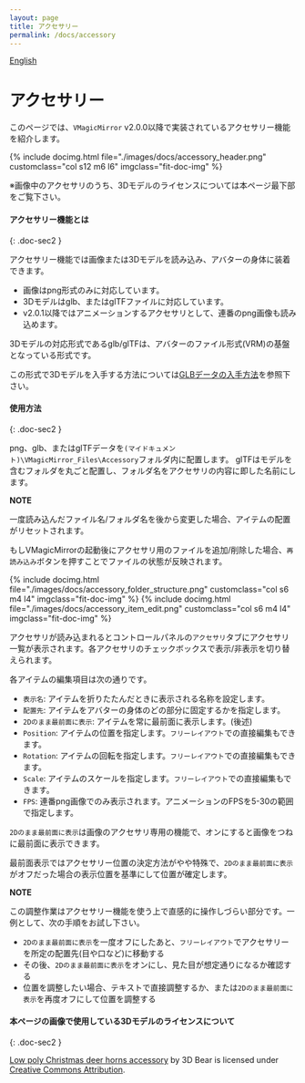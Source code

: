 ```yaml
---
layout: page
title: アクセサリー
permalink: /docs/accessory
---
```


[English](../../en/docs/accessory)

# アクセサリー

このページでは、`VMagicMirror` v2.0.0以降で実装されているアクセサリー機能を紹介します。

<div class="row">
{% include docimg.html file="./images/docs/accessory_header.png" customclass="col s12 m6 l6" imgclass="fit-doc-img" %}
</div>

※画像中のアクセサリのうち、3Dモデルのライセンスについては本ページ最下部をご覧下さい。

#### アクセサリー機能とは
{: .doc-sec2 }

アクセサリー機能では画像または3Dモデルを読み込み、アバターの身体に装着できます。

<div class="doc-ul" markdown="1">

- 画像はpng形式のみに対応しています。
- 3Dモデルはglb、またはglTFファイルに対応しています。
- v2.0.1以降ではアニメーションするアクセサリとして、連番のpng画像も読み込めます。

</div>

3Dモデルの対応形式であるglb/glTFは、アバターのファイル形式(VRM)の基盤となっている形式です。

この形式で3Dモデルを入手する方法については[GLBデータの入手方法](../tips/get_glb_data)を参照下さい。


#### 使用方法
{: .doc-sec2 }

png、glb、またはglTFデータを`(マイドキュメント)\VMagicMirror_Files\Accessory`フォルダ内に配置します。
glTFはモデルを含むフォルダを丸ごと配置し、フォルダ名をアクセサリの内容に即した名前にします。

<div class="note-area" markdown="1">

**NOTE**

一度読み込んだファイル名/フォルダ名を後から変更した場合、アイテムの配置がリセットされます。

</div>

もしVMagicMirrorの起動後にアクセサリ用のファイルを追加/削除した場合、`再読み込み`ボタンを押すことでファイルの状態が反映されます。

<div class="row">
{% include docimg.html file="./images/docs/accessory_folder_structure.png" customclass="col s6 m4 l4" imgclass="fit-doc-img" %}
{% include docimg.html file="./images/docs/accessory_item_edit.png" customclass="col s6 m4 l4" imgclass="fit-doc-img" %}
</div>


アクセサリが読み込まれるとコントロールパネルの`アクセサリ`タブにアクセサリ一覧が表示されます。各アクセサリのチェックボックスで表示/非表示を切り替えられます。

各アイテムの編集項目は次の通りです。

<div class="doc-ul" markdown="1">

- `表示名`: アイテムを折りたたんだときに表示される名称を設定します。
- `配置先`: アイテムをアバターの身体のどの部分に固定するかを指定します。
- `2Dのまま最前面に表示`: アイテムを常に最前面に表示します。(後述)
- `Position`: アイテムの位置を指定します。`フリーレイアウト`での直接編集もできます。
- `Rotation`: アイテムの回転を指定します。`フリーレイアウト`での直接編集もできます。
- `Scale`: アイテムのスケールを指定します。`フリーレイアウト`での直接編集もできます。
- `FPS`: 連番png画像でのみ表示されます。アニメーションのFPSを5-30の範囲で指定します。

</div>

`2Dのまま最前面に表示`は画像のアクセサリ専用の機能で、オンにすると画像をつねに最前面に表示できます。

最前面表示ではアクセサリー位置の決定方法がやや特殊で、`2Dのまま最前面に表示`がオフだった場合の表示位置を基準にして位置が確定します。

<div class="note-area" markdown="1">

**NOTE**

この調整作業はアクセサリー機能を使う上で直感的に操作しづらい部分です。一例として、次の手順をお試し下さい。

<div class="doc-ul" markdown="1">

- `2Dのまま最前面に表示`を一度オフにしたあと、`フリーレイアウト`でアクセサリーを所定の配置先(目や口など)に移動する
- その後、`2Dのまま最前面に表示`をオンにし、見た目が想定通りになるか確認する
- 位置を調整したい場合、テキストで直接調整するか、または`2Dのまま最前面に表示`を再度オフにして位置を調整する

</div>

</div>

#### 本ページの画像で使用している3Dモデルのライセンスについて
{: .doc-sec2 }

[Low poly Christmas deer horns accessory](https://sketchfab.com/3d-models/low-poly-christmas-deer-horns-accessory-5e5d4500345445cfa5dc7848ebd278ba) by 3D Bear is licensed under [Creative Commons Attribution](http://creativecommons.org/licenses/by/4.0/).
